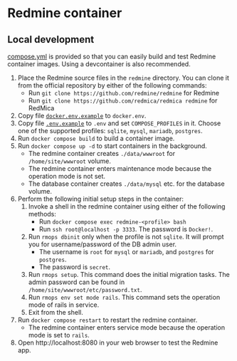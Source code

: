 # Redmine container

## Local development

[compose.yml](compose.yml) is provided
so that you can easily build and test Redmine container images.
Using a devcontainer is also recommended.

1. Place the Redmine source files in the `redmine` directory.
You can clone it from the official repository by either of the following commands:
    * Run `git clone https://github.com/redmine/redmine` for Redmine
    * Run `git clone https://github.com/redmica/redmica redmine` for RedMica
2. Copy file [`docker.env.example`](docker.env.example) to `docker.env`.
3. Copy file [`.env.example`](.env.example) to `.env` and set `COMPOSE_PROFILES` in it.
Choose one of the supported profiles: `sqlite`, `mysql`, `mariadb`, `postgres`.
4. Run `docker compose build` to build a container image.
5. Run `docker compose up -d` to start containers in the background.
    * The redmine container creates `./data/wwwroot` for `/home/site/wwwroot` volume.
    * The redmine container enters maintenance mode because the operation mode is not set.
    * The database container creates `./data/mysql` etc. for the database volume.
6. Perform the following initial setup steps in the container:
    1. Invoke a shell in the redmine container using either of the following methods:
        * Run `docker compose exec redmine-<profile> bash`
        * Run `ssh root@localhost -p 3333`.  The password is `Docker!`.
    2. Run `rmops dbinit` only when the profile is not `sqlite`.  It will prompt you for username/password of the DB admin user.
        * The username is `root` for `mysql` or `mariadb`, and `postgres` for `postgres`.
        * The password is `secret`.
    3. Run `rmops setup`.  This command does the initial migration tasks.  The admin password can be found in `/home/site/wwwroot/etc/password.txt`.
    4. Run `rmops env set mode rails`.  This command sets the operation mode of rails in service.
    4. Exit from the shell.
7. Run `docker compose restart` to restart the redmine container.
    * The redmine container enters service mode because the operation mode is set to `rails`.
8. Open http://localhost:8080 in your web browser to test the Redmine app.
